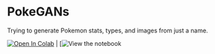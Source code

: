 # PokeGANs
Trying to generate Pokemon stats, types, and images from just a name. 


[![Open In Colab](https://colab.research.google.com/assets/colab-badge.svg)](https://colab.research.google.com/github/CIS-522/course-content/blob/main/W12_RL/students/CIS_522_W12D1_Tutorial_–_Student_Version.ipynb) | [![View the notebook](https://colab.research.google.com/drive/1AylKxMyQXHkeSqOsvGaMS0CDKcJJj_fP?usp=sharing)

